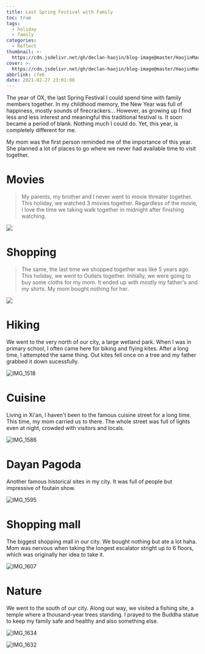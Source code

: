 ```yaml
---
title: Last Spring Festival with Family
toc: true
tags:
  - holiday
  - family
categories:
  - Reflect
thumbnail: >-
  https://cdn.jsdelivr.net/gh/declan-haojin/blog-image@master/HaojinMacBookPro/20210309230916.jpeg
cover: >-
  https://cdn.jsdelivr.net/gh/declan-haojin/blog-image@master/HaojinMacBookPro/20210309230916.jpeg
abbrlink: cfe6
date: 2021-02-27 23:01:08
---
```


The year of OX, the last Spring Festival I could spend time with family members together. In my childhood memory, the New Year was full of happiness, mostly sounds of firecrackers... However, as growing up I find less and less interest and meaningful this traditional festival is. It soon became a period of blank. Nothing much I could do. Yet, this year, is completely different for me.

My mom was the first person reminded me of the importance of this year. She planned a lot of places to go where we never had available time to visit together.

<!--more-->

# Movies

> My parents, my brother and I never went to movie threater together. This holiday, we watched 3 movies together. Regardless of the movie, I love the time we taking walk together in midnight after finishing watching. 

![](https://cdn.jsdelivr.net/gh/declan-haojin/blog-image@master/HaojinMacBookPro/20210309232019.jpg)

# Shopping

>  The same, the last time we shopped together was like 5 years ago. This holiday, we went to Outlets together. Initially, we were going to buy some cloths for my mom. It ended up with mostly my father's and my shirts. My mom bought nothing for her.

![](https://cdn.jsdelivr.net/gh/declan-haojin/blog-image@master/HaojinMacBookPro/20210309232433.jpg)

# Hiking

We went to the very north of our city, a large wetland park. When I was in primary school, I often came here for biking and flying kites. After a long time, I attempted the same thing. Out kites fell once on a tree and my father grabbed it down sucessfully. 

![IMG_1518](https://cdn.jsdelivr.net/gh/declan-haojin/blog-image@master/HaojinMacBookPro/20210309232726.jpg)

# Cuisine

Living in Xi'an, I haven't been to the famous cuisine street for a long time. This time, my mom carried us to there. The whole street was full of lights even at night, crowded with visitors and locals. 

![IMG_1586](https://cdn.jsdelivr.net/gh/declan-haojin/blog-image@master/HaojinMacBookPro/20210309232932.jpg)

# Dayan Pagoda

Another famous historical sites in my city. It was full of people but impressive of foutain show.

![IMG_1595](https://cdn.jsdelivr.net/gh/declan-haojin/blog-image@master/HaojinMacBookPro/20210309233017.jpg)

# Shopping mall

The biggest shopping mall in our city. We bought nothing but ate a lot haha. Mom was nervous when taking the longest escalator stright up to 6 floors, which was originally her idea to take it.

![IMG_1607](https://cdn.jsdelivr.net/gh/declan-haojin/blog-image@master/HaojinMacBookPro/20210309233219.jpg)

# Nature

We went to the south of our city. Along our way, we visited a fishing site, a temple  where a thousand-year trees standing. I prayed to the Buddha statue to keep my family safe and healthy and also something else.

![IMG_1634](/Users/haojin/Desktop/IMG_1634.jpg)

![IMG_1632](https://cdn.jsdelivr.net/gh/declan-haojin/blog-image@master/HaojinMacBookPro/20210309233628.jpg)


